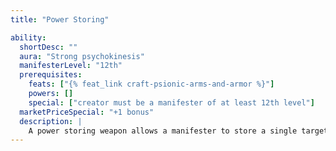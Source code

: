 ```yaml
---
title: "Power Storing"

ability:
  shortDesc: ""
  aura: "Strong psychokinesis"
  manifesterLevel: "12th"
  prerequisites:
    feats: ["{% feat_link craft-psionic-arms-and-armor %}"]
    powers: []
    special: ["creator must be a manifester of at least 12th level"]
  marketPriceSpecial: "+1 bonus"
  description: |
    A power storing weapon allows a manifester to store a single targeted power of up to 5 power points in the weapon. (The power must have a manifesting time of 1 standard action.) Any time the weapon strikes a creature and the creature takes damage from it, the weapon can immediately manifest the power on that creature as a swift action if the wielder desires. (This ability is an exception to the rule that manifesting a power from an item takes at least as long as manifesting that power normally.) Once the power is manifested, the weapon is empty, and a manifester can imbed any other targeted power of up to 5 power points into it. The weapon telepathically whispers to the wearer the name of the power currently stored within it. A randomly generated power storing weapon has a 50% chance to have a power stored in it already.
---
```

